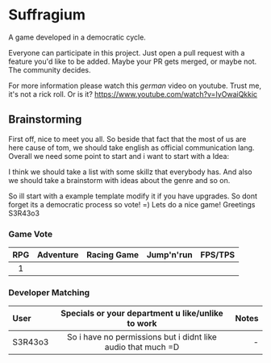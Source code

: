 # Suffragium
A game developed in a democratic cycle.

Everyone can participate in this project. Just open a pull request
with a feature you'd like to be added.
Maybe your PR gets merged, or maybe not. The community decides.

For more information please watch this *german* video on youtube.
Trust me, it's not a rick roll. Or is it?
https://www.youtube.com/watch?v=IyOwaiQkkic


## Brainstorming ##

First off, nice to meet you all. So beside that fact that the most of us are here cause of tom, we should take english as official communication lang.
Overall we need some point to start and i want to start with a Idea:

I think we should take a list with some skillz that everybody has.
And also we should take a brainstorm with ideas about the genre and so on. 

So ill start with a example template modify it if you have upgrades. So dont forget its a democratic process so vote! =) 
Lets do a nice game! 
Greetings S3R43o3


### Game Vote ###

|RPG| Adventure | Racing Game | Jump'n'run | FPS/TPS |
|:---:|:----:|:---:|:----:|:-----:|
|  1  |      |     |      |       |


### Developer Matching ###

|User|Specials or your department u like/unlike to work|Notes|
|:----|:---------------------------------------:|-------:|
|S3R43o3| So i have no permissions but i didnt like audio that much =D| - |
